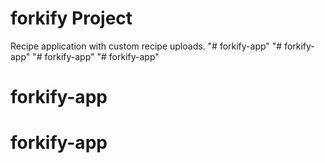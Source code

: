 # forkify Project

Recipe application with custom recipe uploads.
"# forkify-app" 
"# forkify-app" 
"# forkify-app" 
"# forkify-app" 
# forkify-app
# forkify-app
